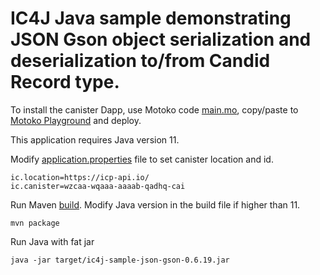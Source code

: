 # IC4J Java sample demonstrating JSON Gson object serialization and deserialization to/from Candid Record type.

To install the canister Dapp, use Motoko code [main.mo](src/main.mo), copy/paste to [Motoko Playground](https://m7sm4-2iaaa-aaaab-qabra-cai.raw.ic0.app/) and deploy.

This application requires Java version 11.

Modify [application.properties](src/main/resources/application.properties) file to set canister location and id.

```
ic.location=https://icp-api.io/
ic.canister=wzcaa-wqaaa-aaaab-qadhq-cai
```

Run Maven [build](pom.xml). Modify Java version in the build file if higher than 11.

```
mvn package
```

Run Java with fat jar

```
java -jar target/ic4j-sample-json-gson-0.6.19.jar
```
